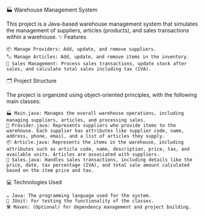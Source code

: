 🏭 Warehouse Management System

This project is a Java-based warehouse management system that simulates the management of suppliers, articles (products), and sales transactions within a warehouse.
✨ Features

    📦 Manage Providers: Add, update, and remove suppliers.
    🏷️ Manage Articles: Add, update, and remove items in the inventory.
    💸 Sales Management: Process sales transactions, update stock after sales, and calculate total sales including tax (IVA).

🗂️ Project Structure

The project is organized using object-oriented principles, with the following main classes:

    🏭 Main.java: Manages the overall warehouse operations, including managing suppliers, articles, and processing sales.
    🤝 Provider.java: Represents suppliers who provide items to the warehouse. Each supplier has attributes like supplier code, name, address, phone, email, and a list of articles they supply.
    📦 Article.java: Represents the items in the warehouse, including attributes such as article code, name, description, price, tax, and available units. Articles are associated with suppliers.
    🛒 Sales.java: Handles sales transactions, including details like the price, date, tax percentage (IVA), and total sale amount calculated based on the item price and tax.

💻 Technologies Used

    ☕ Java: The programming language used for the system.
    🧪 JUnit: For testing the functionality of the classes.
    🛠️ Maven: (Optional) for dependency management and project building.
